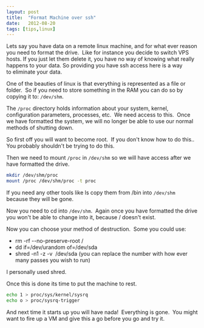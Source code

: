 ```yaml
---
layout: post
title:  "Format Machine over ssh"
date:   2012-08-20
tags: [tips,linux]
---
```

Lets say you have data on a remote linux machine, and for what ever reason you need to format the drive.  Like for instance you decide to switch VPS hosts.  If you just let them delete it, you have no way of knowing what really happens to your data.  So providing you have ssh access here is a way to eliminate your data.  

<!--excerpt-->

One of the beauties of linux is that everything is represented as a file or folder.  So if you need to store something in the RAM you can do so by copying it to: `/dev/shm`.  

The `/proc` directory holds information about your system, kernel, configuration parameters, processes, etc.  We need access to this.  Once we have formatted the system, we will no longer be able to use our normal methods of shutting down.

So first off you will want to become root.  If you don't know how to do this.. You probably shouldn't be trying to do this.  

Then we need to mount `/proc` in `/dev/shm` so we will have access after we have formatted the drive.

```Bash
mkdir /dev/shm/proc
mount /proc /dev/shm/proc -t proc
```

If you need any other tools like ls copy them from /bin into `/dev/shm` because they will be gone.  

Now you need to cd into `/dev/shm`.  Again once you have formatted the drive you won't be able to change into it, because / doesn't exist.  

Now you can choose your method of destruction.  Some you could use:  

* rm -rf --no-preserve-root /
* dd if=/dev/urandom of=/dev/sda
* shred -n1 -z -v  /dev/sda (you can replace the number with how ever many passes you wish to run)

I personally used shred.

Once this is done its time to put the machine to rest.

```Bash
echo 1 > proc/sys/kernel/sysrq
echo o > proc/sysrq-trigger
```

And next time it starts up you will have nada!  Everything is gone.  You might want to fire up a VM and give this a go before you go and try it.

